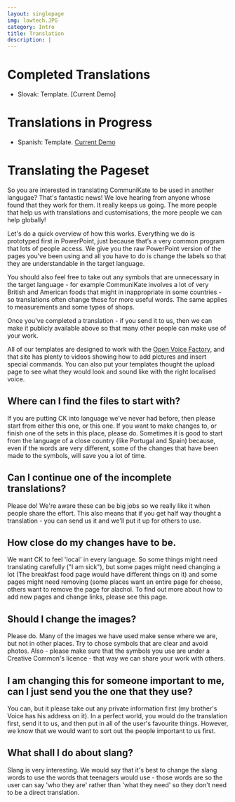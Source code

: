 ```yaml
---
layout: singlepage
img: lowtech.JPG
category: Intro
title: Translation
description: |
---
```



# Completed Translations
* Slovak: Template. [Current Demo]

# Translations in Progress
* Spanish: Template. [Current Demo](http://designs.theopenvoicefactory.org/803a81b77b091efe08c7190f1e2a56dc/?lang=Jorge)


# Translating the Pageset
So you are interested in translating CommuniKate to be used in another langugae? That's fantastic news! We love hearing from anyone whose found that they work for them. It really keeps us going.  The more people that help us with translations and customisations, the more people we can help globally! 

Let's do a quick overview of how this works. Everything we do is prototyped first in PowerPoint, just because that’s a very common program that lots of people access.  We give you the raw PowerPoint version of the pages you’ve been using and all you have to do is change the labels so that they are understandable in the target language.   


You should also feel free to take out any symbols that are unnecessary in the target language - for example CommuniKate involves a lot of very British and American foods that might in inappropriate in some countries - so translations often change these for more useful words.   The same applies to measurements and some types of shops.  

Once you’ve completed a translation - if you send it to us, then we can make it publicly available above so that many other people can make use of your work.  

All of our templates are designed to work with the [Open Voice Factory](http://theopenvoicefactory.org), and that site has plenty to videos showing how to add pictures and insert special commands. You can also put your templates thought the upload page to see what they would look and sound like with the right localised voice. 



## Where can I find the files to start with?
If you are putting CK into language we've never had before, then please start from either this one, or this one. If you want to make changes to, or finish one of the sets in this place, please do. Sometimes it is good to start from the language of a close country (like Portugal and Spain) because, even if the words are very different, some of the changes that have been made to the symbols, will save you a lot of time. 


## Can I continue one of the incomplete translations? 
Please do! We're aware these can be big jobs so we really like it when people share the effort. This also means that if you get half way thought a translation - you can send us it and we'll put it up for others to use.  


## How close do my changes have to be. 
We want CK to feel 'local' in every language. So some things might need translating carefully ("I am sick"), but some pages might need changing a lot (The breakfast food page would have different things on it) and some pages might need removing (some places want an entire page for cheese, others want to remove the page for alachol. To find out more about how to add new pages and change links, please see this page. 

## Should I change the images?
Please do. Many of the images we have used make sense where we are, but not in other places. Try to chose symbols that are clear and avoid photos. Also - please make sure that the symbols you use are under a Creative Common's licence - that way we can share your work with others. 


## I am changing this for someone important to me, can I just send you the one that they use?
You can, but it please take out any private information first (my brother's Voice has his address on it).  In a perfect world, you would do the translation first, send it to us, and then put in all of the user's favourite things. However, we know that we would want to sort out the people important to us first. 

## What shall I do about slang?
Slang is very interesting.  We would say that it's best to change the slang words to use the words that teenagers would use - those words are so the user can say 'who they are' rather than 'what they need' so they don't need to be a direct translation. 


